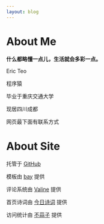 ```yaml
---
layout: blog
---
```

# About Me

**什么都略懂一点儿，生活就会多彩一点。**

Eric Teo 

程序猿

毕业于重庆交通大学

现居四川成都

网页最下面有联系方式

# About Site

<p>
    托管于 <a href="https://github.com/zcteo/zcteo.github.io" target="_blank">GitHub</a>
</p>
<p>
    模板由 <a href="https://github.com/eliottvincent/bay" target="_blank">bay</a> 提供
</p>
<p>
    评论系统由 <a href="https://valine.js.org/" target="_blank">Valine</a> 提供
</p>
<p>
    首页诗词由 <a href="https://www.jinrishici.com/" target="_blank">今日诗词</a> 提供
</p>
<p>
    访问统计由 <a href="http://busuanzi.ibruce.info/" target="_blank">不蒜子</a> 提供
</p>
